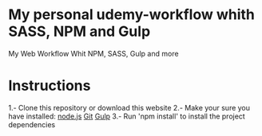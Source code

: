# My personal udemy-workflow whith SASS, NPM and Gulp
My Web Workflow Whit NPM, SASS, Gulp and more

# Instructions
1.- Clone this repository or download this website
2.- Make your sure you have installed:
  [node.js](https://nodejs.org/)
  [Git](https://git-scm.com/)
  [Gulp](https://gulpjs.com/)
3.- Run 'npm install' to install the project dependencies